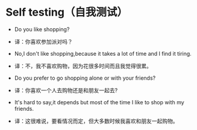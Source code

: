 # Self testing（自我测试）

- Do you like shopping?
- 译：你喜欢参加派对吗？
- No,I don't like shopping,because it takes a lot of time and I find it tiring.
- 译：不，我不喜欢购物，因为花很多时间而且我觉得很累。

- Do you prefer to go shopping alone or with your friends?
- 译：你喜欢一个人去购物还是和朋友一起去?
- It's hard to say,it depends but most of the time I like to shop with my friends.
- 译：这很难说，要看情况而定，但大多数时候我喜欢和朋友一起购物。
